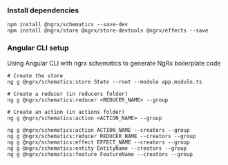### Install dependencies

```
npm install @ngrx/schematics --save-dev
npm install @ngrx/store @ngrx/store-devtools @ngrx/effects --save
```

### Angular CLI setup

Using Angular CLI with ngrx schematics to generate NgRx boilerplate code

```
# Create the store
ng g @ngrx/schematics:store State --root --module app.module.ts

# Create a reducer (in reducers folder)
ng g @ngrx/schematics:reducer <REDUCER_NAME> --group

# Create an action (in actions folder)
ng g @ngrx/schematics:action <ACTION_NAME> --group
```

```
ng g @ngrx/schematics:action ACTION_NAME --creators --group
ng g @ngrx/schematics:reducer REDUCER_NAME --creators --group
ng g @ngrx/schematics:effect EFFECT_NAME --creators --group
ng g @ngrx/schematics:entity EntityName --creators --group
ng g @ngrx/schematics:feature FeatureName --creators --group
```
